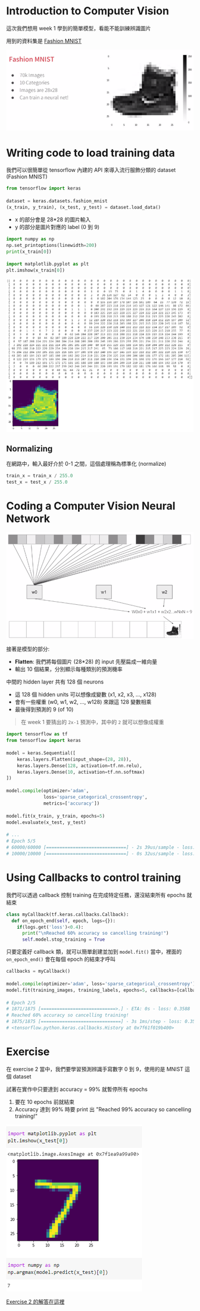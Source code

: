 # Introduction to Computer Vision

這次我們想用 week 1 學到的簡單模型，看能不能訓練辨識圖片

用到的資料集是 [Fashion MNIST](https://github.com/zalandoresearch/fashion-mnist)

![](../../assets/fashion_mnist.png)

# Writing code to load training data

我們可以很簡單從 tensorflow 內建的 API 來導入流行服飾分類的 dataset (Fashion MNIST)

``` py
from tensorflow import keras

dataset = keras.datasets.fashion_mnist
(x_train, y_train), (x_test, y_test) = dataset.load_data()
```

* x 的部分會是 28*28 的圖片輸入
* y 的部分是圖片對應的 label (0 到 9)

``` py
import numpy as np
np.set_printoptions(linewidth=200)
print(x_train[0])

import matplotlib.pyplot as plt
plt.imshow(x_train[0])
```

![](../../assets/fashion_mnist_x.png)

## Normalizing

在網路中，輸入最好介於 0-1 之間，這個處理稱為標準化 (normalize)

``` py
train_x = train_x / 255.0
test_x = test_x / 255.0
```

# Coding a Computer Vision Neural Network

![](../../assets/fashion_mnist_model.png)

接著是模型的部分:

* **Flatten**: 我們將每個圖片 (28*28) 的 input 先壓扁成一維向量
* 輸出 10 個結果，分別顯示每種類別的預測機率

中間的 hidden layer 共有 128 個 neurons

* 這 128 個 hidden units 可以想像成變數 (x1, x2, x3, ..., x128)
* 會有一些權重 (w0, w1, w2, ..., w128) 來跟這 128 變數相乘
* 最後得到預測的 9 (of 10)

> 在 week 1 要猜出的 `2x-1` 預測中，其中的 `2` 就可以想像成權重

``` py
import tensorflow as tf
from tensorflow import keras

model = keras.Sequential([
    keras.layers.Flatten(input_shape=(28, 28)),
    keras.layers.Dense(128, activation=tf.nn.relu),
    keras.layers.Dense(10, activation=tf.nn.softmax)
])

model.compile(optimizer='adam',
              loss='sparse_categorical_crossentropy', 
              metrics=['accuracy'])

model.fit(x_train, y_train, epochs=5)
model.evaluate(x_test, y_test)

# ...
# Epoch 5/5
# 60000/60000 [==============================] - 2s 39us/sample - loss: 0.2941 - accuracy: 0.8913
# 10000/10000 [==============================] - 0s 32us/sample - loss: 0.3588 - accuracy: 0.8704
```

# Using Callbacks to control training

我們可以透過 callback 控制 training 在完成特定任務，還沒結束所有 epochs 就結束

``` py
class myCallback(tf.keras.callbacks.Callback):
  def on_epoch_end(self, epoch, logs={}):
    if(logs.get('loss')<0.4):
      print("\nReached 60% accuracy so cancelling training!")
      self.model.stop_training = True
```

只要定義好 callback 類，就可以簡單創建並加到 `model.fit()` 當中，裡面的 `on_epoch_end()` 會在每個 epoch 的結束才呼叫

``` py
callbacks = myCallback()

model.compile(optimizer='adam', loss='sparse_categorical_crossentropy')
model.fit(training_images, training_labels, epochs=5, callbacks=[callbacks])

# Epoch 2/5
# 1871/1875 [============================>.] - ETA: 0s - loss: 0.3588
# Reached 60% accuracy so cancelling training!
# 1875/1875 [==============================] - 3s 1ms/step - loss: 0.3590
# <tensorflow.python.keras.callbacks.History at 0x7f61f019b400>
```

# Exercise

在 exercise 2 當中，我們要學習預測辨識手寫數字 0 到 9，使用的是 MNIST 這個 dataset

試著在實作中只要達到 accuracy = 99% 就暫停所有 epochs

1. 要在 10 epochs 前就結束
2. Accuracy 達到 99% 時要 print 出 "Reached 99% accuracy so cancelling training!"

![](../../assets/mnist_prediction.png)

[Exercise 2 的解答在這裡](exercise2.ipynb)